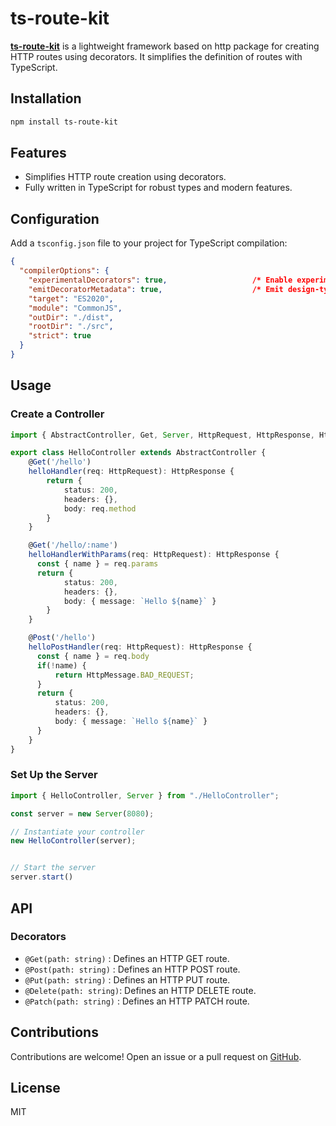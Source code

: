 # ts-route-kit

[**ts-route-kit**](https://www.npmjs.com/package/ts-route-kit) is a lightweight framework based on http package for creating HTTP routes using decorators. It simplifies the definition of routes with TypeScript.


## Installation

```bash
npm install ts-route-kit
```

## Features

- Simplifies HTTP route creation using decorators.
- Fully written in TypeScript for robust types and modern features.

## Configuration

Add a `tsconfig.json` file to your project for TypeScript compilation:

```json
{
  "compilerOptions": {
    "experimentalDecorators": true,                   /* Enable experimental support for legacy experimental decorators. */
    "emitDecoratorMetadata": true,                    /* Emit design-type metadata for decorated declarations in source files. */
    "target": "ES2020",
    "module": "CommonJS",
    "outDir": "./dist",
    "rootDir": "./src",
    "strict": true
  }
}
```

## Usage

### Create a Controller

```typescript
import { AbstractController, Get, Server, HttpRequest, HttpResponse, HttpResponse, HttpMessage } from "ts-route-kit";

export class HelloController extends AbstractController {
    @Get('/hello')
    helloHandler(req: HttpRequest): HttpResponse {
        return {
            status: 200,
            headers: {},
            body: req.method
        }
    }

    @Get('/hello/:name')
    helloHandlerWithParams(req: HttpRequest): HttpResponse {
      const { name } = req.params
      return {
            status: 200,
            headers: {},
            body: { message: `Hello ${name}` }
        }
    }

    @Post('/hello')
    helloPostHandler(req: HttpRequest): HttpResponse {
      const { name } = req.body
      if(!name) {
          return HttpMessage.BAD_REQUEST;
      }
      return {
          status: 200,
          headers: {},
          body: { message: `Hello ${name}` }
      }
    }
}
```

### Set Up the Server

```typescript
import { HelloController, Server } from "./HelloController";

const server = new Server(8080);

// Instantiate your controller
new HelloController(server);


// Start the server
server.start()
```

## API

### Decorators

- `@Get(path: string)`   : Defines an HTTP GET route.
- `@Post(path: string)`  : Defines an HTTP POST route.
- `@Put(path: string)`   : Defines an HTTP PUT route.
- `@Delete(path: string)`: Defines an HTTP DELETE route.
- `@Patch(path: string)` : Defines an HTTP PATCH route.


## Contributions

Contributions are welcome! Open an issue or a pull request on [GitHub](https://github.com/Bastien2203/ts-kit-route).

## License

MIT

